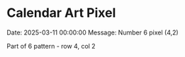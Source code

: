 # Calendar Art Pixel

Date: 2025-03-11 00:00:00
Message: Number 6 pixel (4,2)

Part of 6 pattern - row 4, col 2
